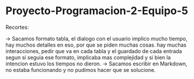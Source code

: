 # Proyecto-Programacion-2-Equipo-5

Recortes:

-> Sacamos formato tabla, el dialogo con el usuario implico mucho tiempo, hay muchos detalles en eso, por que se piden muchas cosas. hay muchas interacciones, pedir que va en cada tabla y el guardado de cada entrada segun si seguia ese formato, implicaba mas complejidad y si bien la intencion estuvo los tiempos no dieron.
-> Sacamos escribir en Markdown, no estaba funcionando y no pudimos hacer que se solucione.
